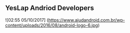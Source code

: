 ## YesLap Andriod Developers
![02:55 05/10/2017]
(https://www.ajudandroid.com.br/wp-content/uploads/2016/08/android-logo-6.jpg)